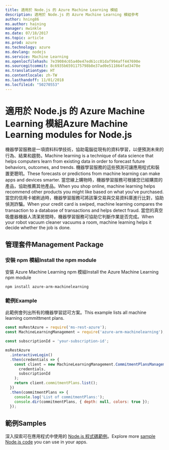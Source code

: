 ```yaml
---
title: 適用於 Node.js 的 Azure Machine Learning 模組
description: 適用於 Node.js 的 Azure Machine Learning 模組參考
author: hning86
ms.author: haining
manager: mwinkle
ms.date: 07/18/2017
ms.topic: article
ms.prod: azure
ms.technology: azure
ms.devlang: nodejs
ms.service: Machine Learning
ms.openlocfilehash: 7e39084c65a40e47ed61cc01daf994aff447690e
ms.sourcegitcommit: 8c6935b6591175798b8e37ad0e511864fad3478e
ms.translationtype: HT
ms.contentlocale: zh-TW
ms.lasthandoff: 11/01/2018
ms.locfileid: "50270553"
---
```

# <a name="azure-machine-learning-modules-for-nodejs"></a><span data-ttu-id="ba5b0-103">適用於 Node.js 的 Azure Machine Learning 模組</span><span class="sxs-lookup"><span data-stu-id="ba5b0-103">Azure Machine Learning modules for Node.js</span></span>

<span data-ttu-id="ba5b0-104">機器學習服務是一項資料科學技術，協助電腦從現有的資料學習，以便預測未來的行為、結果和趨勢。</span><span class="sxs-lookup"><span data-stu-id="ba5b0-104">Machine learning is a technique of data science that helps computers learn from existing data in order to forecast future behaviors, outcomes, and trends.</span></span> <span data-ttu-id="ba5b0-105">機器學習服務的這些預測可讓應用程式和裝置更聰明。</span><span class="sxs-lookup"><span data-stu-id="ba5b0-105">These forecasts or predictions from machine learning can make apps and devices smarter.</span></span> <span data-ttu-id="ba5b0-106">當您線上購物時，機器學習服務可根據您已經購買的產品，協助推薦其他產品。</span><span class="sxs-lookup"><span data-stu-id="ba5b0-106">When you shop online, machine learning helps recommend other products you might like based on what you've purchased.</span></span> <span data-ttu-id="ba5b0-107">當您的信用卡被刷過時，機器學習服務可將該筆交易與交易資料庫進行比對，協助偵測詐騙。</span><span class="sxs-lookup"><span data-stu-id="ba5b0-107">When your credit card is swiped, machine learning compares the transaction to a database of transactions and helps detect fraud.</span></span> <span data-ttu-id="ba5b0-108">當您的真空吸塵器機器人清潔房間時，機器學習服務可協助它判斷作業是否完成。</span><span class="sxs-lookup"><span data-stu-id="ba5b0-108">When your robot vacuum cleaner vacuums a room, machine learning helps it decide whether the job is done.</span></span>

## <a name="management-package"></a><span data-ttu-id="ba5b0-109">管理套件</span><span class="sxs-lookup"><span data-stu-id="ba5b0-109">Management Package</span></span>


### <a name="install-the-npm-module"></a><span data-ttu-id="ba5b0-110">安裝 npm 模組</span><span class="sxs-lookup"><span data-stu-id="ba5b0-110">Install the npm module</span></span>

<span data-ttu-id="ba5b0-111">安裝 Azure Machine Learning npm 模組</span><span class="sxs-lookup"><span data-stu-id="ba5b0-111">Install the Azure Machine Learning npm module</span></span>

```bash
npm install azure-arm-machinelearning
```

### <a name="example"></a><span data-ttu-id="ba5b0-112">範例</span><span class="sxs-lookup"><span data-stu-id="ba5b0-112">Example</span></span>

<span data-ttu-id="ba5b0-113">此範例會列出所有的機器學習認可方案。</span><span class="sxs-lookup"><span data-stu-id="ba5b0-113">This example lists all machine learning committment plans.</span></span>

```javascript
const msRestAzure = require('ms-rest-azure');
const MachineLearningManagement = require('azure-arm-machinelearning');

const subscriptionId = 'your-subscription-id';

msRestAzure
  .interactiveLogin()
  .then(credentials => {
    const client = new MachineLearningManagement.CommitmentPlansManagementClient(
      credentials,
      subscriptionId
    );
    return client.commitmentPlans.list();
  })
  .then(commitmentPlans => {
    console.log('List of commitmentPlans:');
    console.dir(commitmentPlans, { depth: null, colors: true });
  });
```

## <a name="samples"></a><span data-ttu-id="ba5b0-114">範例</span><span class="sxs-lookup"><span data-stu-id="ba5b0-114">Samples</span></span>

<span data-ttu-id="ba5b0-115">深入探索可在應用程式中使用的 [Node.js 程式碼範例](https://azure.microsoft.com/resources/samples/?platform=nodejs)。</span><span class="sxs-lookup"><span data-stu-id="ba5b0-115">Explore more [sample Node.js code](https://azure.microsoft.com/resources/samples/?platform=nodejs) you can use in your apps.</span></span>
